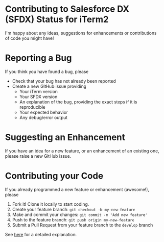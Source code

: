 # Contributing to Salesforce DX (SFDX) Status for iTerm2
I'm happy about any ideas, suggestions for enhancements or contributions of code you might have!

# Reporting a Bug
If you think you have found a bug, please

- Check that your bug has not already been reported
- Create a new GitHub issue providing
	- Your iTerm version
	- Your SFDX version
	- An explanation of the bug, providing the exact steps if it is reproducible
	- Your expected behavior
	- Any debug/error output

# Suggesting an Enhancement
If you have an idea for a new feature, or an enhancement of an existing one, please raise a new GitHub issue.

# Contributing your Code
If you already programmed a new feature or enhancement (awesome!), please

1. Fork it! Clone it locally to start coding.
2. Create your feature branch: `git checkout -b my-new-feature`
3. Make and commit your changes: `git commit -m 'Add new feature'`
4. Push to the feature branch: `git push origin my-new-feature`
5. Submit a Pull Request from your feature branch to the `develop` branch

See [here](https://blog.scottlowe.org/2015/01/27/using-fork-branch-git-workflow/) for a detailed explanation.